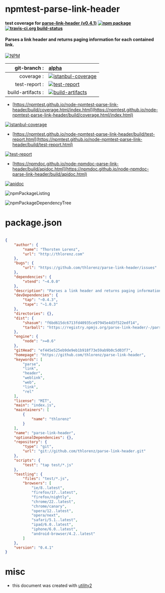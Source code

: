 # npmtest-parse-link-header

#### test coverage for  [parse-link-header (v0.4.1)](https://github.com/thlorenz/parse-link-header)  [![npm package](https://img.shields.io/npm/v/npmtest-parse-link-header.svg?style=flat-square)](https://www.npmjs.org/package/npmtest-parse-link-header) [![travis-ci.org build-status](https://api.travis-ci.org/npmtest/node-npmtest-parse-link-header.svg)](https://travis-ci.org/npmtest/node-npmtest-parse-link-header)

#### Parses a link header and returns paging information for each contained link.

[![NPM](https://nodei.co/npm/parse-link-header.png?downloads=true&downloadRank=true&stars=true)](https://www.npmjs.com/package/parse-link-header)

| git-branch : | [alpha](https://github.com/npmtest/node-npmtest-parse-link-header/tree/alpha)|
|--:|:--|
| coverage : | [![istanbul-coverage](https://npmtest.github.io/node-npmtest-parse-link-header/build/coverage.badge.svg)](https://npmtest.github.io/node-npmtest-parse-link-header/build/coverage.html/index.html)|
| test-report : | [![test-report](https://npmtest.github.io/node-npmtest-parse-link-header/build/test-report.badge.svg)](https://npmtest.github.io/node-npmtest-parse-link-header/build/test-report.html)|
| build-artifacts : | [![build-artifacts](https://npmtest.github.io/node-npmtest-parse-link-header/glyphicons_144_folder_open.png)](https://github.com/npmtest/node-npmtest-parse-link-header/tree/gh-pages/build)|

- [https://npmtest.github.io/node-npmtest-parse-link-header/build/coverage.html/index.html](https://npmtest.github.io/node-npmtest-parse-link-header/build/coverage.html/index.html)

[![istanbul-coverage](https://npmtest.github.io/node-npmtest-parse-link-header/build/screenCapture.buildCi.browser.%252Ftmp%252Fbuild%252Fcoverage.lib.html.png)](https://npmtest.github.io/node-npmtest-parse-link-header/build/coverage.html/index.html)

- [https://npmtest.github.io/node-npmtest-parse-link-header/build/test-report.html](https://npmtest.github.io/node-npmtest-parse-link-header/build/test-report.html)

[![test-report](https://npmtest.github.io/node-npmtest-parse-link-header/build/screenCapture.buildCi.browser.%252Ftmp%252Fbuild%252Ftest-report.html.png)](https://npmtest.github.io/node-npmtest-parse-link-header/build/test-report.html)

- [https://npmdoc.github.io/node-npmdoc-parse-link-header/build/apidoc.html](https://npmdoc.github.io/node-npmdoc-parse-link-header/build/apidoc.html)

[![apidoc](https://npmdoc.github.io/node-npmdoc-parse-link-header/build/screenCapture.buildCi.browser.%252Ftmp%252Fbuild%252Fapidoc.html.png)](https://npmdoc.github.io/node-npmdoc-parse-link-header/build/apidoc.html)

![npmPackageListing](https://npmtest.github.io/node-npmtest-parse-link-header/build/screenCapture.npmPackageListing.svg)

![npmPackageDependencyTree](https://npmtest.github.io/node-npmtest-parse-link-header/build/screenCapture.npmPackageDependencyTree.svg)



# package.json

```json

{
    "author": {
        "name": "Thorsten Lorenz",
        "url": "http://thlorenz.com"
    },
    "bugs": {
        "url": "https://github.com/thlorenz/parse-link-header/issues"
    },
    "dependencies": {
        "xtend": "~4.0.0"
    },
    "description": "Parses a link header and returns paging information for each contained link.",
    "devDependencies": {
        "tap": "~0.4.3",
        "tape": "~1.0.3"
    },
    "directories": {},
    "dist": {
        "shasum": "f6bd615dc6713fd40935ce97945e4d3f522edf14",
        "tarball": "https://registry.npmjs.org/parse-link-header/-/parse-link-header-0.4.1.tgz"
    },
    "engine": {
        "node": ">=0.6"
    },
    "gitHead": "ef445e525eb9de9eb1b918f73e59ab9b0c5d03f7",
    "homepage": "https://github.com/thlorenz/parse-link-header",
    "keywords": [
        "parse",
        "link",
        "header",
        "weblink",
        "web",
        "link",
        "rel"
    ],
    "license": "MIT",
    "main": "index.js",
    "maintainers": [
        {
            "name": "thlorenz"
        }
    ],
    "name": "parse-link-header",
    "optionalDependencies": {},
    "repository": {
        "type": "git",
        "url": "git://github.com/thlorenz/parse-link-header.git"
    },
    "scripts": {
        "test": "tap test/*.js"
    },
    "testling": {
        "files": "test/*.js",
        "browsers": [
            "ie/8..latest",
            "firefox/17..latest",
            "firefox/nightly",
            "chrome/22..latest",
            "chrome/canary",
            "opera/12..latest",
            "opera/next",
            "safari/5.1..latest",
            "ipad/6.0..latest",
            "iphone/6.0..latest",
            "android-browser/4.2..latest"
        ]
    },
    "version": "0.4.1"
}
```



# misc
- this document was created with [utility2](https://github.com/kaizhu256/node-utility2)
